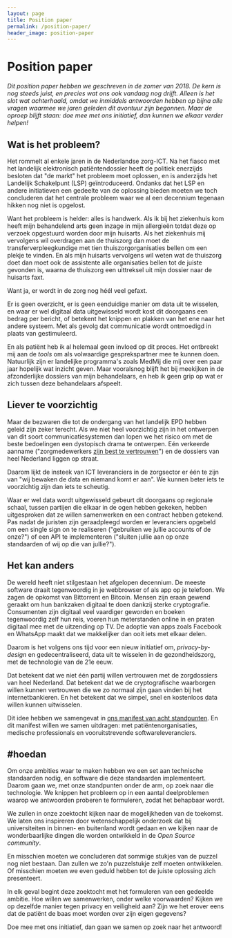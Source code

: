 ```yaml
---
layout: page
title: Position paper
permalink: /position-paper/
header_image: position-paper
---
```


# Position paper

_Dit position paper hebben we geschreven in de zomer van 2018. De kern is nog
steeds juist, en precies wat ons ook vandaag nog drijft. Alleen is het slot wat
achterhaald, omdat we inmiddels antwoorden hebben op bijna alle vragen waarmee
we jaren geleden dit avontuur zijn begonnen. Maar de oproep blijft staan: doe
mee met ons initiatief, dan kunnen we elkaar verder helpen!_

## Wat is het probleem?

Het rommelt al enkele jaren in de Nederlandse zorg-ICT. Na het fiasco met het
landelijk elektronisch patiëntendossier heeft de politiek enerzijds besloten dat
"de markt" het probleem moet oplossen, en is anderzijds het Landelijk
Schakelpunt (LSP) geïntroduceerd. Ondanks dat het LSP en andere initiatieven een
gedeelte van de oplossing bieden moeten we toch concluderen dat het centrale
probleem waar we al een decennium tegenaan hikken nog niet is opgelost.

Want het probleem is helder: alles is handwerk. Als ik bij het ziekenhuis kom
heeft mijn behandelend arts geen inzage in mijn allergieën totdat deze op
verzoek opgestuurd worden door mijn huisarts. Als het ziekenhuis mij vervolgens
wil overdragen aan de thuiszorg dan moet de transferverpleegkundige met tien
thuiszorgorganisaties bellen om een plekje te vinden. En als mijn huisarts
vervolgens wil weten wat de thuiszorg doet dan moet ook de assistente alle
organisaties bellen tot de juiste gevonden is, waarna de thuiszorg een
uittreksel uit mijn dossier naar de huisarts faxt.

Want ja, er wordt in de zorg nog héél veel gefaxt.

Er is geen overzicht, er is geen eenduidige manier om data uit te wisselen, en
waar er wel digitaal data uitgewisseld wordt kost dit doorgaans een bedrag per
bericht, of betekent het knippen en plakken van het ene naar het andere systeem.
Met als gevolg dat communicatie wordt ontmoedigd in plaats van gestimuleerd.

En als patiënt heb ik al helemaal geen invloed op dit proces. Het ontbreekt mij
aan de _tools_ om als volwaardige gesprekspartner mee te kunnen doen. Natuurlijk
zijn er landelijke programma's zoals MedMij die mij over een paar jaar hopelijk
wat inzicht geven. Maar vooralsnog blijft het bij meekijken in de afzonderlijke
dossiers van mijn behandelaars, en heb ik geen grip op wat er zich tussen deze
behandelaars afspeelt.

## Liever te voorzichtig

Maar de bezwaren die tot de ondergang van het landelijk EPD hebben geleid zijn
zeker terecht. Als we niet heel voorzichtig zijn in het ontwerpen van dit soort
communicatiesystemen dan lopen we het risico om met de beste bedoelingen een
dystopisch drama te ontwerpen. Eén verkeerde aanname ("zorgmedewerkers [zijn
best te vertrouwen](https://nos.nl/artikel/2225867-tientallen-onbevoegden-bekeken-medisch-dossier-barbie.html)")
en de dossiers van heel Nederland liggen op straat.

Daarom lijkt de insteek van ICT leveranciers in de zorgsector er één te zijn van
"wij bewaken de data en niemand komt er aan". We kunnen beter iets te
voorzichtig zijn dan iets te scheutig.

Waar er wel data wordt uitgewisseld gebeurt dit doorgaans op regionale schaal,
tussen partijen die elkaar in de ogen hebben gekeken, hebben uitgesproken dat ze
willen samenwerken en een contract hebben getekend. Pas nadat de juristen zijn
geraadpleegd worden er leveranciers opgebeld om een single sign on te realiseren
("gebruiken we jullie accounts of de onze?") of een API te implementeren
("sluiten jullie aan op onze standaarden of wij op die van jullie?").

## Het kan anders

De wereld heeft niet stilgestaan het afgelopen decennium. De meeste software
draait tegenwoordig in je webbrowser of als app op je telefoon. We zagen de
opkomst van Bittorrent en Bitcoin. Mensen zijn eraan gewend geraakt om hun
bankzaken digitaal te doen dankzij sterke cryptografie. Consumenten zijn
digitaal veel vaardiger geworden en boeken tegenwoordig zelf hun reis, voeren
hun meterstanden online in en praten digitaal mee met de uitzending op TV. De
adoptie van apps zoals Facebook en WhatsApp maakt dat we makkelijker dan ooit
iets met elkaar delen.

Daarom is het volgens ons tijd voor een nieuw initiatief om, _privacy-by-design_
en gedecentraliseerd, data uit te wisselen in de gezondheidszorg, met de
technologie van de 21e eeuw.

Dat betekent dat we niet één partij willen vertrouwen met de zorgdossiers van
heel Nederland. Dat betekent dat we de cryptografische waarborgen willen kunnen
vertrouwen die we zo normaal zijn gaan vinden bij het internetbankieren. En het
betekent dat we simpel, snel en kostenloos data willen kunnen uitwisselen.

Dit idee hebben we samengevat in [ons manifest van acht
standpunten](../manifest). En dit manifest willen we samen uitdragen: met
patiëntenorganisaties, medische professionals en vooruitstrevende
softwareleveranciers.

## #hoedan

Om onze ambities waar te maken hebben we een set aan technische standaarden
nodig, en software die deze standaarden implementeert. Daarom gaan we, met onze
standpunten onder de arm, op zoek naar die technologie. We knippen het probleem
op in een aantal deelproblemen waarop we antwoorden proberen te formuleren,
zodat het behapbaar wordt.

We zullen in onze zoektocht kijken naar de mogelijkheden van de toekomst. We
laten ons inspireren door wetenschappelijk onderzoek dat bij universiteiten in
binnen- en buitenland wordt gedaan en we kijken naar de wonderbaarlijke dingen
die worden ontwikkeld in de _Open Source community_.

En misschien moeten we concluderen dat sommige stukjes van de puzzel nog niet
bestaan. Dan zullen we zo'n puzzelstukje zelf moeten ontwikkelen. Of misschien
moeten we even geduld hebben tot de juiste oplossing zich presenteert.

In elk geval begint deze zoektocht met het formuleren van een gedeelde ambitie.
Hoe willen we samenwerken, onder welke voorwaarden? Kijken we op dezelfde manier
tegen privacy en veiligheid aan? Zijn we het erover eens dat de patiënt de baas
moet worden over zijn eigen gegevens?

Doe mee met ons initiatief, dan gaan we samen op zoek naar het antwoord!
